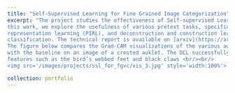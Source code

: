 ```yaml
---
title: "Self-Supervised Learning for Fine Grained Image Categorization"
excerpt: "The project studies the effectiveness of Self-supervised Learning for Fine-grained classification task. In
this work, we explore the usefulness of various pretext tasks, specifically, rotation, pretext invariant
representation learning (PIRL), and deconstruction and construction learning (DCL) for Fine-grained
classification. The technical report is available on [arxiv](https://arxiv.org/abs/2105.08788). <br/><br/>
The figure below compares the Grad-CAM visualizations of the various auxiliary SSL tasks
with the baseline on an image of a crested auklet. The DCL successfully localizes the discriminative
features such as the bird’s webbed feet and black claws <br/><br/>
<img src='/images/projects/ssl_for_fgvc/vis_3.jpg' style='width:100%'>  <br/>"

collection: portfolio
---
```

